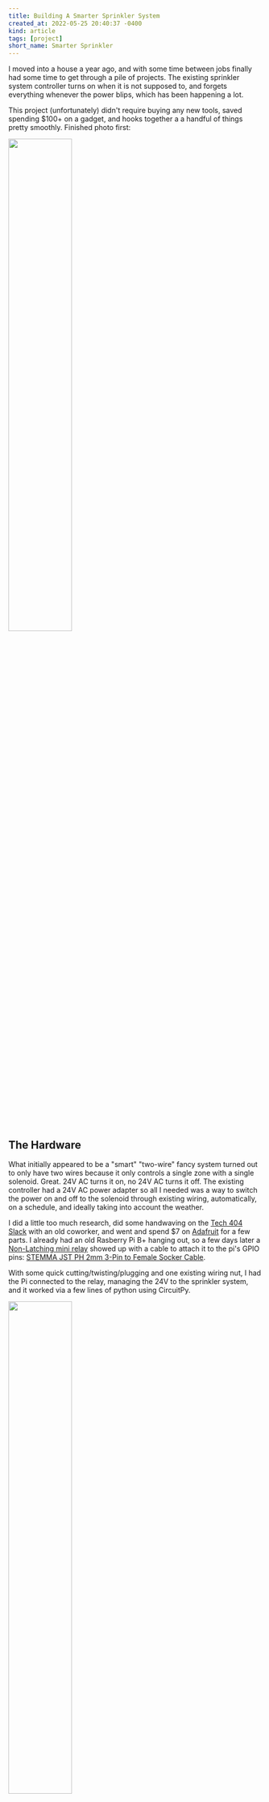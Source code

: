 ```yaml
---
title: Building A Smarter Sprinkler System
created_at: 2022-05-25 20:40:37 -0400
kind: article
tags: [project]
short_name: Smarter Sprinkler
---
```


I moved into a house a year ago, and with some time between jobs finally had some time to get through a pile of projects. The existing sprinkler system controller turns on when it is not supposed to, and forgets everything whenever the power blips, which has been happening a lot.

This project (unfortunately) didn't require buying any new tools, saved spending $100+ on a gadget, and hooks together a a handful of things pretty smoothly. Finished photo first:

<div class="embedimg"><img src="/img/blog/2022/sprinkler-finished.jpg" style="width: 50%;"/></div>

<!-- more -->

## The Hardware

What initially appeared to be a "smart" "two-wire" fancy system turned out to only have two wires because it only controls a single zone with a single solenoid. Great.  24V AC turns it on, no 24V AC turns it off.  The existing controller had a 24V AC power adapter so all I needed was a way to switch the power on and off to the solenoid through existing wiring, automatically, on a schedule, and ideally taking into account the weather.

I did a little too much research, did some handwaving on the [Tech 404 Slack](https://tech404.github.io) with an old coworker, and went and spend $7 on [Adafruit](https://www.adafruit.com) for a few parts.  I already had an old Rasberry Pi B+ hanging out, so a few days later a [Non-Latching mini relay](https://www.adafruit.com/product/4409) showed up with a cable to attach it to the pi's GPIO pins: [STEMMA JST PH 2mm 3-Pin to Female Socker Cable](https://www.adafruit.com/product/3894). 

With some quick cutting/twisting/plugging and one existing wiring nut, I had the Pi connected to the relay, managing the 24V to the sprinkler system, and it worked via a few lines of python using CircuitPy.  

<div class="embedimg"><img src="/img/blog/2022/sprinkler-wiring.jpg" style="width: 50%;"/></div>


## The Software

sshing to a computer and running a command is not a great way to turn a sprinkler system on, so it was time to hack some things together. First up was getting it responding to HTTP requests, and I spun up a simple web server to run in a `screen` sesion and turn the relay on and off. This would be better as a system daemon that starts on boot, but that is easy enough to fix later:

<pre><code class="language-python">
import time
import board
import digitalio
import web

status = False
relay = digitalio.DigitalInOut(board.D26)
relay.direction = digitalio.Direction.OUTPUT
relay.value = False

urls = ('/(.*)', 'call')

class call:
    global status
    def GET(self, action):
        global status
        if (action == 'status'):
            if status:
                return 1
            else:
                return 0
        return "Beep bo beep!"
    def POST(self, action):
        global status
        if (action == 'on'):
            status = True
            relay.value = status
        elif (action == 'off'):
            status = False
            relay.value = status
        return "Beep bo beep beep!"


if __name__ == "__main__":
    app = web.application(urls, globals())
    app.run()
</code></pre>

Next was connecting this to homebridge using Andi's simple and well-documented [homebridge-http-switch Plugin](https://github.com/Supereg/homebridge-http-switch#readme). This exposes a virtual switch in HomeBridge (and thus HomeKit and a button on my phont) to turn the realy on and off. I sat in my front yard and turned the sprinklers on and off a few times. Very rewarding.

I debated how to set up scheduling, but after more digging around, I stumbled into Mayank's extremly comprehensive [Homebridge Smart Irrigation](https://github.com/MTry/homebridge-smart-irrigation#readme) plugin. This one was a bit of a beast to configure, but it's worth it.  I can enable/disable watering days based on local watering restrictions, and leave the rest to the plugin which uses a HomeKit automation to trigger the virtual switch that turns the relay on and off. Based on the weather forecast and the capabilities of my system, it automatically runs the sprinkler for the "right" amount of time (and doesn't turn it on in the rain or before/after the rain).   

Part of getting this right was knowing the square footage covered by the system (enter: measuring tape), and the water volume the system spits out. Conveinently, the [Flume](http://flumewater.com) I have for catching leaks let me know that this thing burns 7.2Gallons/minute when on.  The end result is that on many days, the sprinkler runs for 4 to 11 minutes at around 6am, and my plants are a lot happier.

## Making the hardware pretty

Last up, this mess of wires was... messy.  I didn't take sufficient before photos to show how bad things get, but it wasn't pretty.

In my garage is a [Prusa MINI+ 3D printer](https://www.prusa3d.com/category/original-prusa-mini/) which behaves like an appliance. Put a STL file on a thumb drive, receive a print. I found a new case for the Rasberry Pi that is wall mountable: [Raspberry Pi 3 (B/B+), Pi 2 B, and Pi 1 B+ case with VESA mounts and more](https://www.thingiverse.com/thing:922740) and an "everything box" to put the relay and wire junctions into:  [Customizable everything box](https://www.thingiverse.com/thing:1680291).  Two hours later, these were ready to go and mounted on the wall.  Scroll back to the top for the finished product.

## Next steps

It probably makes sense to use something opensource to map HTTP requests on the Rasbperry Pi to control the relay, which would start automatically on boot, say something other than "Beep bo beep", etc, but it works as is! Next up is "Project Dollhouse" which is... significantly more involved. 

